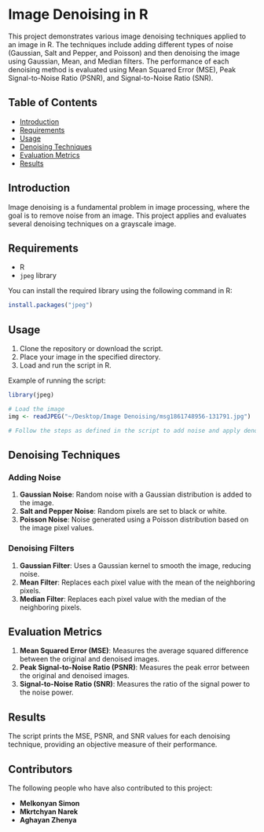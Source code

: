 # Image Denoising in R

This project demonstrates various image denoising techniques applied to an image in R. The techniques include adding different types of noise (Gaussian, Salt and Pepper, and Poisson) and then denoising the image using Gaussian, Mean, and Median filters. The performance of each denoising method is evaluated using Mean Squared Error (MSE), Peak Signal-to-Noise Ratio (PSNR), and Signal-to-Noise Ratio (SNR).

## Table of Contents

- [Introduction](#introduction)
- [Requirements](#requirements)
- [Usage](#usage)
- [Denoising Techniques](#denoising-techniques)
- [Evaluation Metrics](#evaluation-metrics)
- [Results](#results)

## Introduction

Image denoising is a fundamental problem in image processing, where the goal is to remove noise from an image. This project applies and evaluates several denoising techniques on a grayscale image.

## Requirements

- R
- `jpeg` library

You can install the required library using the following command in R:
```r
install.packages("jpeg")
```

## Usage

1. Clone the repository or download the script.
2. Place your image in the specified directory.
3. Load and run the script in R.

Example of running the script:

```r
library(jpeg)

# Load the image
img <- readJPEG("~/Desktop/Image Denoising/msg1861748956-131791.jpg")

# Follow the steps as defined in the script to add noise and apply denoising filters
```

## Denoising Techniques

### Adding Noise

1. **Gaussian Noise**: Random noise with a Gaussian distribution is added to the image.
2. **Salt and Pepper Noise**: Random pixels are set to black or white.
3. **Poisson Noise**: Noise generated using a Poisson distribution based on the image pixel values.

### Denoising Filters

1. **Gaussian Filter**: Uses a Gaussian kernel to smooth the image, reducing noise.
2. **Mean Filter**: Replaces each pixel value with the mean of the neighboring pixels.
3. **Median Filter**: Replaces each pixel value with the median of the neighboring pixels.

## Evaluation Metrics

1. **Mean Squared Error (MSE)**: Measures the average squared difference between the original and denoised images.
2. **Peak Signal-to-Noise Ratio (PSNR)**: Measures the peak error between the original and denoised images.
3. **Signal-to-Noise Ratio (SNR)**: Measures the ratio of the signal power to the noise power.

## Results

The script prints the MSE, PSNR, and SNR values for each denoising technique, providing an objective measure of their performance.

## Contributors

The following people who have also contributed to this project:

- **Melkonyan Simon** 
- **Mkrtchyan Narek** 
- **Aghayan Zhenya** 

